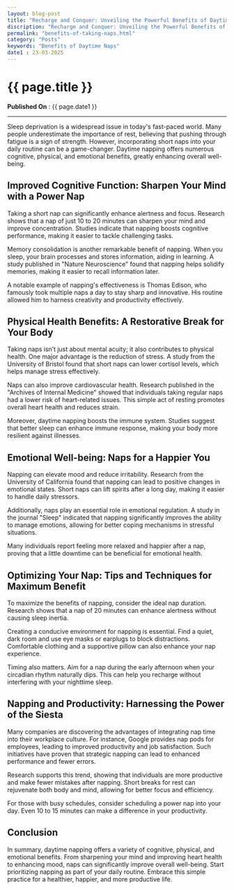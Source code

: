 ```yaml
---
layout: blog-post
title: "Recharge and Conquer: Unveiling the Powerful Benefits of Daytime Napping"
discription: "Recharge and Conquer: Unveiling the Powerful Benefits of Daytime Napping Taking a short nap can significantly enhance alertness and focus. Research sh"
permalink: "benefits-of-taking-naps.html"
category: "Posts"
keywords: "Benefits of Daytime Naps"
date1 : 23-03-2025
---
```


<h1>{{ page.title }}</h1>

<span><strong>Published On</strong> : {{ page.date1 }}</span>
<hr>


<p>Sleep deprivation is a widespread issue in today's fast-paced world. Many people underestimate the importance of
    rest, believing that pushing through fatigue is a sign of strength. However, incorporating short naps into your
    daily routine can be a game-changer. Daytime napping offers numerous cognitive, physical, and emotional benefits,
    greatly enhancing overall well-being.</p>
<h2 id="improved-cognitive-function-sharpen-your-mind-with-a-power-nap">Improved Cognitive Function: Sharpen Your Mind
    with a Power Nap</h2>
<p>Taking a short nap can significantly enhance alertness and focus. Research shows that a nap of just 10 to 20 minutes
    can sharpen your mind and improve concentration. Studies indicate that napping boosts cognitive performance, making
    it easier to tackle challenging tasks.</p>
<p>Memory consolidation is another remarkable benefit of napping. When you sleep, your brain processes and stores
    information, aiding in learning. A study published in "Nature Neuroscience" found that napping helps solidify
    memories, making it easier to recall information later. </p>
<p>A notable example of napping's effectiveness is Thomas Edison, who famously took multiple naps a day to stay sharp
    and innovative. His routine allowed him to harness creativity and productivity effectively.</p>
<h2 id="physical-health-benefits-a-restorative-break-for-your-body">Physical Health Benefits: A Restorative Break for
    Your Body</h2>
<p>Taking naps isn’t just about mental acuity; it also contributes to physical health. One major advantage is the
    reduction of stress. A study from the University of Bristol found that short naps can lower cortisol levels, which
    helps manage stress effectively. </p>
<p>Naps can also improve cardiovascular health. Research published in the "Archives of Internal Medicine" showed that
    individuals taking regular naps had a lower risk of heart-related issues. This simple act of resting promotes
    overall heart health and reduces strain.</p>
<p>Moreover, daytime napping boosts the immune system. Studies suggest that better sleep can enhance immune response,
    making your body more resilient against illnesses.</p>
<h2 id="emotional-well-being-naps-for-a-happier-you">Emotional Well-being: Naps for a Happier You</h2>
<p>Napping can elevate mood and reduce irritability. Research from the University of California found that napping can
    lead to positive changes in emotional states. Short naps can lift spirits after a long day, making it easier to
    handle daily stressors.</p>
<p>Additionally, naps play an essential role in emotional regulation. A study in the journal "Sleep" indicated that
    napping significantly improves the ability to manage emotions, allowing for better coping mechanisms in stressful
    situations. </p>
<p>Many individuals report feeling more relaxed and happier after a nap, proving that a little downtime can be
    beneficial for emotional health.</p>
<h2 id="optimizing-your-nap-tips-and-techniques-for-maximum-benefit">Optimizing Your Nap: Tips and Techniques for
    Maximum Benefit</h2>
<p>To maximize the benefits of napping, consider the ideal nap duration. Research shows that a nap of 20 minutes can
    enhance alertness without causing sleep inertia. </p>
<p>Creating a conducive environment for napping is essential. Find a quiet, dark room and use eye masks or earplugs to
    block distractions. Comfortable clothing and a supportive pillow can also enhance your nap experience.</p>
<p>Timing also matters. Aim for a nap during the early afternoon when your circadian rhythm naturally dips. This can
    help you recharge without interfering with your nighttime sleep.</p>
<h2 id="napping-and-productivity-harnessing-the-power-of-the-siesta">Napping and Productivity: Harnessing the Power of
    the Siesta</h2>
<p>Many companies are discovering the advantages of integrating nap time into their workplace culture. For instance,
    Google provides nap pods for employees, leading to improved productivity and job satisfaction. Such initiatives have
    proven that strategic napping can lead to enhanced performance and fewer errors.</p>
<p>Research supports this trend, showing that individuals are more productive and make fewer mistakes after napping.
    Short breaks for rest can rejuvenate both body and mind, allowing for better focus and efficiency.</p>
<p>For those with busy schedules, consider scheduling a power nap into your day. Even 10 to 15 minutes can make a
    difference in your productivity.</p>
<h2 id="conclusion">Conclusion</h2>
<p>In summary, daytime napping offers a variety of cognitive, physical, and emotional benefits. From sharpening your
    mind and improving heart health to enhancing mood, naps can significantly improve overall well-being. Start
    prioritizing napping as part of your daily routine. Embrace this simple practice for a healthier, happier, and more
    productive life.</p>



